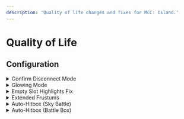 ```yaml
---
description: 'Quality of life changes and fixes for MCC: Island.'
---
```


# Quality of Life

## Configuration

<details>

<summary>Confirm Disconnect Mode</summary>

Controls the behavior of the confirm disconnect screen.

![](<../.gitbook/assets/confirm disconnect.png>)

**Type:** Confirm Disconnect Mode\
**Default:** In Game\
**Values:** Off, In Game, On Server

</details>

<details>

<summary>Glowing Mode</summary>

Controls the how glowing behaves on MCC: Island.

**Type:** Glowing Mode\
**Default:** Default\
**Values:** Default, Disabled, Disabled for Players

</details>

<details>

<summary>Empty Slot Highlights Fix</summary>

Fixes slot highlights appearing in empty slots. Makes custom UIs look better.

**Type:** boolean\
**Default:** true

</details>

<details>

<summary>Extended Frustums</summary>

Extends the visibility bounding box on Armor Stands, Item Frames, and Paintings to fix model culling issues.

**Type:** boolean\
**Default:** true

</details>

<details>

<summary>Auto-Hitbox (Sky Battle)</summary>

Automatically enables hitboxes in Sky Battle.

**Type:** boolean\
**Default:** false

</details>

<details>

<summary>Auto-Hitbox (Battle Box)</summary>

Automatically enables hitboxes in Battle Box.

**Type:** boolean\
**Default:** false

</details>
